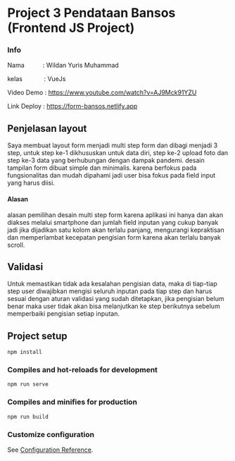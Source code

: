 # Project 3 Pendataan Bansos (Frontend JS Project)

### Info

Nama&emsp;&emsp;&emsp;: Wildan Yuris Muhammad

kelas&emsp;&emsp;&emsp;&ensp;: VueJs

Video Demo  : https://www.youtube.com/watch?v=AJ9Mck91YZU

Link Deploy : https://form-bansos.netlify.app

## Penjelasan layout
Saya membuat layout form menjadi multi step form dan dibagi menjadi 3 step, untuk step ke-1 dikhususkan untuk data diri, step ke-2 upload foto dan step ke-3 data yang berhubungan dengan dampak pandemi.
desain tampilan form dibuat simple dan minimalis. karena berfokus pada fungsionalitas dan mudah dipahami jadi user bisa fokus pada field input yang harus diisi.

#### Alasan
alasan pemilihan desain multi step form karena aplikasi ini hanya dan akan 
diakses melalui smartphone dan jumlah field inputan yang cukup banyak jadi jika dijadikan satu kolom akan terlalu panjang, 
mengurangi kepraktisan dan memperlambat kecepatan pengisian form karena akan terlalu banyak scroll.


## Validasi
Untuk memastikan tidak ada kesalahan pengisian data, maka di tiap-tiap step user diwajibkan mengisi seluruh inputan pada tiap step dan 
harus sesuai dengan aturan validasi yang sudah ditetapkan, jika pengisian belum benar maka user tidak akan bisa melanjutkan ke step 
berikutnya sebelum memperbaiki pengisian setiap inputan.
    



## Project setup
```
npm install
```

### Compiles and hot-reloads for development
```
npm run serve
```

### Compiles and minifies for production
```
npm run build
```

### Customize configuration
See [Configuration Reference](https://cli.vuejs.org/config/).
